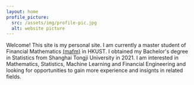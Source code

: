 ```yaml
---
layout: home
profile_picture:
  src: /assets/img/profile-pic.jpg
  alt: website picture
---
```


<p>
  <!-- Welcome! This site serves as an example for the Bay Jekyll theme. Bay is a very simple and minimal theme, directly inspired by Dan Grover's <a href="http://dangrover.com">website</a>. -->
Welcome! This site is my personal site. I am currently a master student of Financial Mathematics <a href="https://mafm.hkust.edu.hk/">(mafm)</a> in HKUST. I obtained my Bachelor's degree in Statistics from Shanghai Tongji University in 2021. I am interested in Mathematics, Statistics, Machine Learning and Financial Engineering and looking for opportunities to gain more experience and insignts in related fields.
</p>

